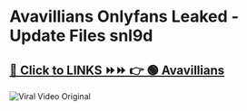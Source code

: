 
 # Avavillians Onlyfans Leaked - Update Files snl9d

## <h2><a href="https://clipsfans.com/Avavillians&ref=git">🔗 Click to LINKS ⏩⏩ 👉 🟢 Avavillians </a></h2>

<a href="https://clipsfans.com/Avavillians&ref=git" rel="nofollow" data-target="animated-image.originalLink"><img src="https://i.ibb.co.com/xMMVF88/686577567.gif" alt="Viral Video Original" style="max-width: 100%; display: inline-block;" data-target="animated-image.originalImage"></a>

